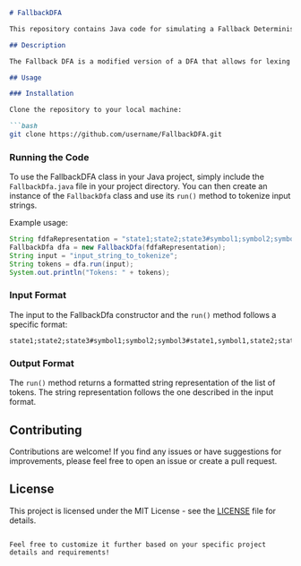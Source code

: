 ```markdown
# FallbackDFA

This repository contains Java code for simulating a Fallback Deterministic Finite Automaton (DFA) with lexing functionality.

## Description

The Fallback DFA is a modified version of a DFA that allows for lexing (tokenizing) input strings. It reads a formatted string representation of the DFA and simulates its behavior on input strings to tokenize them. The tokenization process involves recognizing patterns in the input string based on the DFA's states and transitions.

## Usage

### Installation

Clone the repository to your local machine:

```bash
git clone https://github.com/username/FallbackDFA.git
```

### Running the Code

To use the FallbackDFA class in your Java project, simply include the `FallbackDfa.java` file in your project directory. You can then create an instance of the `FallbackDfa` class and use its `run()` method to tokenize input strings.

Example usage:

```java
String fdfaRepresentation = "state1;state2;state3#symbol1;symbol2;symbol3#state1,symbol1,state2;state2,symbol2,state3#state1#state3";
FallbackDfa dfa = new FallbackDfa(fdfaRepresentation);
String input = "input_string_to_tokenize";
String tokens = dfa.run(input);
System.out.println("Tokens: " + tokens);
```

### Input Format

The input to the FallbackDfa constructor and the `run()` method follows a specific format:

```
state1;state2;state3#symbol1;symbol2;symbol3#state1,symbol1,state2;state2,symbol2,state3#start_state#accept_states
```

### Output Format

The `run()` method returns a formatted string representation of the list of tokens. The string representation follows the one described in the input format.

## Contributing

Contributions are welcome! If you find any issues or have suggestions for improvements, please feel free to open an issue or create a pull request.

## License

This project is licensed under the MIT License - see the [LICENSE](LICENSE) file for details.
```

Feel free to customize it further based on your specific project details and requirements!
